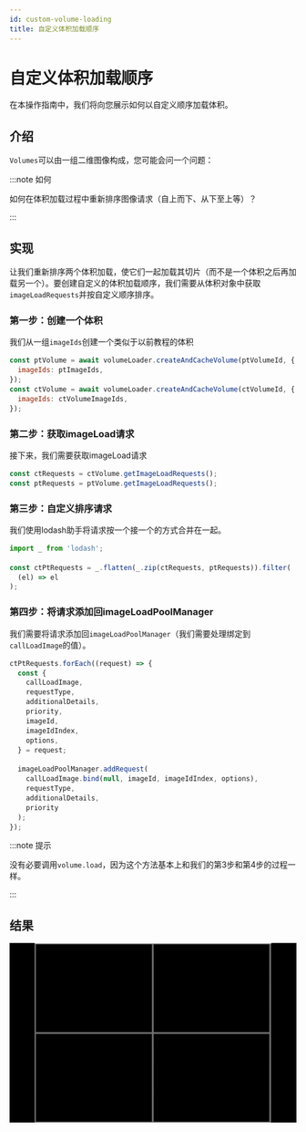 ```yaml
---
id: custom-volume-loading
title: 自定义体积加载顺序
---
```


# 自定义体积加载顺序

在本操作指南中，我们将向您展示如何以自定义顺序加载体积。

## 介绍

`Volumes`可以由一组二维图像构成，您可能会问一个问题：

:::note 如何

如何在体积加载过程中重新排序图像请求（自上而下、从下至上等）？

:::

## 实现

让我们重新排序两个体积加载，使它们一起加载其切片（而不是一个体积之后再加载另一个）。要创建自定义的体积加载顺序，我们需要从体积对象中获取`imageLoadRequests`并按自定义顺序排序。

### 第一步：创建一个体积

我们从一组`imageIds`创建一个类似于以前教程的体积

```js
const ptVolume = await volumeLoader.createAndCacheVolume(ptVolumeId, {
  imageIds: ptImageIds,
});
const ctVolume = await volumeLoader.createAndCacheVolume(ctVolumeId, {
  imageIds: ctVolumeImageIds,
});
```

### 第二步：获取imageLoad请求

接下来，我们需要获取imageLoad请求

```js
const ctRequests = ctVolume.getImageLoadRequests();
const ptRequests = ptVolume.getImageLoadRequests();
```

### 第三步：自定义排序请求

我们使用lodash助手将请求按一个接一个的方式合并在一起。

```js
import _ from 'lodash';

const ctPtRequests = _.flatten(_.zip(ctRequests, ptRequests)).filter(
  (el) => el
);
```

### 第四步：将请求添加回imageLoadPoolManager

我们需要将请求添加回`imageLoadPoolManager`（我们需要处理绑定到`callLoadImage`的值）。

```js
ctPtRequests.forEach((request) => {
  const {
    callLoadImage,
    requestType,
    additionalDetails,
    priority,
    imageId,
    imageIdIndex,
    options,
  } = request;

  imageLoadPoolManager.addRequest(
    callLoadImage.bind(null, imageId, imageIdIndex, options),
    requestType,
    additionalDetails,
    priority
  );
});
```

:::note 提示

没有必要调用`volume.load`，因为这个方法基本上和我们的第3步和第4步的过程一样。

:::

## 结果

![customLoading](../assets/custom-loading.gif)